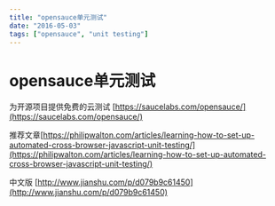```yaml
---
title: "opensauce单元测试"
date: "2016-05-03"
tags: ["opensauce", "unit testing"]
---
```

# opensauce单元测试

为开源项目提供免费的云测试
[https://saucelabs.com/opensauce/](https://saucelabs.com/opensauce/)

推荐文章[https://philipwalton.com/articles/learning-how-to-set-up-automated-cross-browser-javascript-unit-testing/](https://philipwalton.com/articles/learning-how-to-set-up-automated-cross-browser-javascript-unit-testing/)

中文版
[http://www.jianshu.com/p/d079b9c61450](http://www.jianshu.com/p/d079b9c61450)
